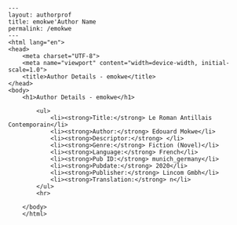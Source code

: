 
    ---
    layout: authorprof
    title: emokwe'Author Name 
    permalink: /emokwe
    ---
    <html lang="en">
    <head>
        <meta charset="UTF-8">
        <meta name="viewport" content="width=device-width, initial-scale=1.0">
        <title>Author Details - emokwe</title>
    </head>
    <body>
        <h1>Author Details - emokwe</h1>
        
            <ul>
                <li><strong>Title:</strong> Le Roman Antillais Contemporain</li>
                <li><strong>Author:</strong> Edouard Mokwe</li>
                <li><strong>Descriptor:</strong> </li>
                <li><strong>Genre:</strong> Fiction (Novel)</li>
                <li><strong>Language:</strong> French</li>
                <li><strong>Pub ID:</strong> munich_germany</li>
                <li><strong>Pubdate:</strong> 2020</li>
                <li><strong>Publisher:</strong> Lincom Gmbh</li>
                <li><strong>Translation:</strong> n</li>
            </ul>
            <hr>
            
        </body>
        </html>
        